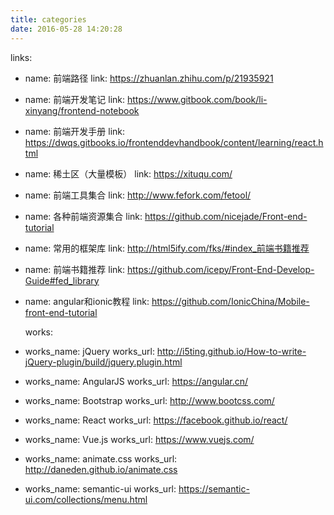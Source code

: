 ```yaml
---
title: categories
date: 2016-05-28 14:20:28
---
```

links:
- name: 前端路径
  link: https://zhuanlan.zhihu.com/p/21935921
- name: 前端开发笔记
  link: https://www.gitbook.com/book/li-xinyang/frontend-notebook
- name: 前端开发手册
  link: https://dwqs.gitbooks.io/frontenddevhandbook/content/learning/react.html
- name: 稀土区（大量模板）
  link: https://xituqu.com/
- name: 前端工具集合
  link: http://www.fefork.com/fetool/
- name: 各种前端资源集合
  link: https://github.com/nicejade/Front-end-tutorial
- name: 常用的框架库
  link: http://html5ify.com/fks/#index_前端书籍推荐
- name: 前端书籍推荐
  link: https://github.com/icepy/Front-End-Develop-Guide#fed_library
- name: angular和ionic教程
  link: https://github.com/IonicChina/Mobile-front-end-tutorial


  works:
- works_name: jQuery
  works_url: http://i5ting.github.io/How-to-write-jQuery-plugin/build/jquery.plugin.html
- works_name: AngularJS
  works_url: https://angular.cn/
- works_name: Bootstrap
  works_url: http://www.bootcss.com/
- works_name: React
  works_url: https://facebook.github.io/react/
- works_name: Vue.js
  works_url: https://www.vuejs.com/
- works_name: animate.css
  works_url: http://daneden.github.io/animate.css
- works_name: semantic-ui
  works_url: https://semantic-ui.com/collections/menu.html 